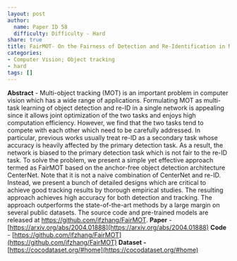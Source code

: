 ```yaml
---
layout: post
author:
  name: Paper ID 58
  difficulty: Difficulty - Hard
share: true
title: FairMOT- On the Fairness of Detection and Re-Identification in Multiple Object Tracking
categories:
- Computer Vision; Object tracking
- hard
tags: []
---
```

**Abstract** - Multi-object tracking (MOT) is an important problem in computer vision which has a wide range of applications. Formulating MOT as multi-task learning of object detection and re-ID in a single network is appealing since it allows joint optimization of the two tasks and enjoys high computation efficiency. However, we find that the two tasks tend to compete with each other which need to be carefully addressed. In particular, previous works usually treat re-ID as a secondary task whose accuracy is heavily affected by the primary detection task. As a result, the network is biased to the primary detection task which is not fair to the re-ID task. To solve the problem, we present a simple yet effective approach termed as FairMOT based on the anchor-free object detection architecture CenterNet. Note that it is not a naive combination of CenterNet and re-ID. Instead, we present a bunch of detailed designs which are critical to achieve good tracking results by thorough empirical studies. The resulting approach achieves high accuracy for both detection and tracking. The approach outperforms the state-of-the-art methods by a large margin on several public datasets. The source code and pre-trained models are released at https://github.com/ifzhang/FairMOT.
**Paper** - [https://arxiv.org/abs/2004.01888](https://arxiv.org/abs/2004.01888)
**Code** - [https://github.com/ifzhang/FairMOT](https://github.com/ifzhang/FairMOT)
**Dataset -** [https://cocodataset.org/#home](https://cocodataset.org/#home)
    